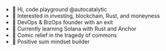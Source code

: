 - 👋 Hi, code playground @autocatalytic
- 👀 Interested in investing, blockchain, Rust, and moneyness
- 📜 DevOps & BizOps founder with an exit
- 🌱 Currently learning Solana with Rust and Anchor
- 💞️ Comic relief in the tragedy of commons
- 🎯 Positive sum mindset builder

<!---
autocatalytic/autocatalytic is a ✨ special ✨ repository because its `README.md` (this file) appears on your GitHub profile.
You can click the Preview link to take a look at your changes.
--->

